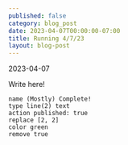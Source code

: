 ```yaml
---
published: false
category: blog_post
date: 2023-04-07T00:00:00-07:00
title: Running 4/7/23
layout: blog-post
---
```



2023-04-07


Write here!


```button
name (Mostly) Complete!
type line(2) text
action published: true
replace [2, 2]
color green
remove true
```

